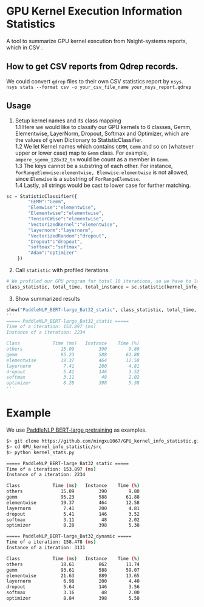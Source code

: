 # GPU Kernel Execution Information Statistics
A tool to summarize GPU kernel execution from Nsight-systems reports, which in CSV .

## How to get CSV reports from Qdrep records.
We could convert `qdrep` files to their own CSV statistics report by `nsys`.</br>
`nsys stats --format csv -o your_csv_file_name your_nsys_report.qdrep`

## Usage
1. Setup kernel names and its class mapping </br>
    1.1 Here we would like to classify our GPU kernels to 6 classes, Gemm, Elementwise, LayerNorm, Dropout, Softmax and Optimizer, which are the values of given Dictionary to StatisticClassifier.</br>
    1.2 We let Kernel names which contains `GEMM`, `Gemm` and so on (whatever upper or lower case) map to `Gemm` class. For example, `ampere_sgemm_128x32_tn` would be count as a member in `Gemm`.</br>
    1.3 The keys cannot be a substring of each other. For instance, `ForRangeElemwise:elementwise, Elemwise:elementwise` is not allowed, since `Elemwise` is a substring of `ForRangeElemwise`. </br>
    1.4 Lastly, all strings would be cast to lower case for further matching.
```python
sc = StatisticClassifier({
        "GEMM":"Gemm",
        "Elemwise":"elementwise",
        "Elementwise":"elementwise",
        "TensorCWise":"elementwise",
        "VectorizedKernel":"elementwise",
        "layernorm":"layernorm",
        "VectorizedRandom":"dropout",
        "Dropout":"dropout",
        "softmax":"softmax",
        "Adam":"optimizer"
    })
```
2. Call `statistic` with profiled iterations.
```python
# We profiled our GPU program for total 10 iterations, so we have to let statisticer know this information.
class_statistic, total_time, total_instance = sc.statistic(kernel_info_table, iter_times=10)
```
3. Show summarized results
```python
show("PaddleNLP_BERT-large_Bat32_static", class_statistic, total_time, total_instance)
'''
===== PaddleNLP_BERT-large_Bat32_static =====
Time of a iteration: 153.897 (ms)
Instance of a iteration: 2234

Class            Time (ms)   Instance    Time (%)
others              15.09         390        9.80
gemm                95.23         588       61.88
elementwise         19.37         464       12.58
layernorm            7.41         200        4.81
dropout              5.41         146        3.52
softmax              3.11          48        2.02
optimizer            8.28         398        5.38
'''
```

# Example
We use [PaddleNLP BERT-large pretraining](https://github.com/PaddlePaddle/PaddleNLP) as examples.</br>
```bash
$> git clone https://github.com/mingxu1067/GPU_kernel_info_statistic.git
$> cd GPU_kernel_info_statistic/src
$> python kernel_stats.py

===== PaddleNLP_BERT-large_Bat32_static =====
Time of a iteration: 153.897 (ms)
Instance of a iteration: 2234

Class            Time (ms)   Instance    Time (%)
others              15.09         390        9.80
gemm                95.23         588       61.88
elementwise         19.37         464       12.58
layernorm            7.41         200        4.81
dropout              5.41         146        3.52
softmax              3.11          48        2.02
optimizer            8.28         398        5.38

===== PaddleNLP_BERT-large_Bat32_dynamic =====
Time of a iteration: 158.478 (ms)
Instance of a iteration: 3131

Class            Time (ms)   Instance    Time (%)
others              18.61         862       11.74
gemm                93.61         588       59.07
elementwise         21.63         889       13.65
layernorm            6.98         200        4.40
dropout              5.64         146        3.56
softmax              3.16          48        2.00
optimizer            8.84         398        5.58
```
